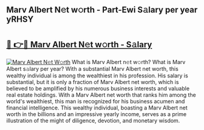 ## Marv Albert N𝚎t w𝚘rth - Part-Ewi S𝚊lary per year yRHSY

# <h2><a href="http://gc47vbl.nevu.top/?p=Marv+Albert">🔗 👉🔴 Marv Albert N𝚎t w𝚘rth - S𝚊lary</a></h2>

[![Marv Albert N𝚎t W𝚘rth](https://i.imgur.com/Oavwk0R.jpeg)](http://gc47vbl.nevu.top/?p=Marv+Albert)
What is Marv Albert n𝚎t w𝚘rth? What is Marv Albert s𝚊lary per year?
With a substantial Marv Albert net worth, this wealthy individual is among the wealthiest in his profession. His salary is substantial, but it is only a fraction of Marv Albert net worth, which is believed to be amplified by his numerous business interests and valuable real estate holdings. With a Marv Albert net worth that ranks him among the world's wealthiest, this man is recognized for his business acumen and financial intelligence. This wealthy individual, boasting a Marv Albert net worth in the billions and an impressive yearly income, serves as a prime illustration of the might of diligence, devotion, and monetary wisdom.
